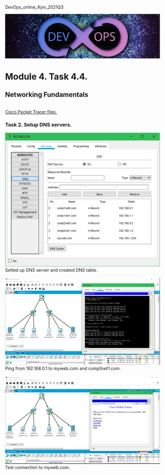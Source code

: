 <p>DevOps_online_Kyiv_2021Q3</p>

<img src="img/devops_head.jpg" alt="DevOps">

<h1>Module 4. Task 4.4.</h1>
<h2>Networking Fundamentals</h2>
<br>
<a href="https://github.com/HnatiukDA/DevOps_online_Kyiv_2021Q3/tree/main/m4/task4.4/files" title="Files">Cisco Packet Tracer files.</a>

<h3>Task 2. Setup DNS servers.</h3>

<p>
<img src="img/task4.4_DNS.jpg" alt="Task 4.4_DNS">
<br>
Setted up DNS server and created DNS table.
<br>
<br>
<img src="img/task4.4_ping.jpg" alt="Task 4.4_ping">
<br>
Ping from 192.168.0.1 to myweb.com and comp1net1.com.
<br>
<br>
<img src="img/task4.4_testcon_WEB.jpg" alt="Task 4.4_DNS">
<br>
Test connection to myweb.com.
<br>
<br>
</p>
